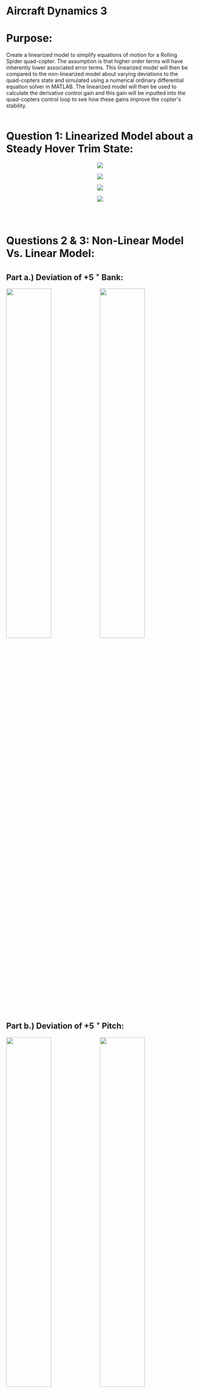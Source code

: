 # Aircraft Dynamics 3

# Purpose:
Create a linearized model to simplify equations of motion for a Rolling Spider quad-copter. The assumption is that higher order terms will have inherently lower associated error terms. This linearized model will then be compared to the non-linearized model about varying deviations to the quad-copters state and simulated using a numerical ordinary differential equation solver in MATLAB. The linearized model will then be used to calculate the derivative control gain and this gain will be inputted into the quad-copters control loop to see how these gains improve the copter's stability. 
<br /><br />

# Question 1: Linearized Model about a Steady Hover Trim State:

<p align="center">
  <img src="./Images/Aircrafthw3Page1.jpg" />
</p>

<p align="center">
  <img src="./Images/Aircrafthw3Page2.jpg" />
</p>

<p align="center">
  <img src="./Images/Aircrafthw3Page3.jpg" />
</p>
<p align="center">
  <img src="./Images/Aircrafthw3Page4.jpg" />
</p>

<br /><br />

# Questions 2 & 3: Non-Linear Model Vs. Linear Model:

## Part a.) Deviation of +5 $^{\circ}$ Bank:
<img src="./Images/LvsNLcase1.jpg" width="49%" /> <img src="./Images/Bankvs_T.jpg" width="49%"/>
<br /> <br />

## Part b.) Deviation of +5 $^{\circ}$ Pitch:
<img src="./Images/LvsNLcase2.jpg" width="49%"/> <img src="./Images/Thetavs_T.jpg" width="49%"/>
<br /> <br />

## Part c.) Deviation of +5 $^{\circ}$ Azimuth:
<img src="./Images/LvsNLcase3.jpg" width="49%"/> <img src="./Images/PsivsT.jpg" width="49%"/>
<br /> <br />

## Part d.) Deviation of $+ 0.1 \frac{rad}{s}$ Roll Rate:
<img src="./Images/LvsNLcase4.jpg" width="49%"/><img src="./Images/RollRateVsTComp.jpg" width="49%"/>
<p align="center">
  <img src="./Images/Bankvs_TCase4.jpg" width="49%"/>
</p>
<br /> <br />

## Part e.) Deviation of $+ 0.1 \frac{rad}{s}$ Pitch Rate:
<img src="./Images/LvsNLcase5.jpg" width="49%"/> <img src="./Images/PRvsTComp.jpg" width="49%"/>
<p align="center">
  <img src="./Images/PitchvsTCase5.jpg" width="49%"/>
</p>
<br /> <br />

## Part f.) Deviation of $+ 0.1 \frac{rad}{s}$ Yaw Rate:
<img src="./Images/LvsNLcase6.jpg" width="49%"/> <img src="./Images/YawVsTimeComp.jpg" width="49%"/>
<p align="center">
  <img src="./Images/AzimuthvsTcase6.jpg" width="49%"/>
</p>
<br /> <br />

## Question 2 Analysis:

After analyzing the plots, the results make sense. The quad copter did not change its position with changes in azimuth or yaw rate, which is what is expected as the copter is in steady hovering flight. Since the body is hovering- the body's z-axis is perpendicular to the ground (the inertial x-y plane). This means that changes in the azimuth and yaw rate only change the attitude and not its position since the forces from both gravity and the motors act in the z axis, where the z-axis doesn't not change orientation. Changes in the pitch rate, roll rate, Bank angle, and Pitch angle, however, do change the orientation of the z-axis. This gives the motors forces acting in the z-axis of the body components in the x and y inertial directions. Where the copter was in steady flight before, this change causes a force in balance as the force of the motors now only has components opposing gravity. With a smaller force acting to oppose gravity the copter descends in the positive D-direction with motion in the - N direction for positive changes in pitch and pitch rate and in the positive E-direction for positive changes in roll rate and bank. This shows how even small perturbations change the condition of the copter in steady hover, meaning a hovering state is unstable.
<br /> <br />

## Question 3 Analysis:
When comparing variations in parameters of the linear model to the non-linear model the similarities are strikingly similar. For all translational cases the trajectories mirrored closely for linear and non-linear models. The variations in the bank, pitch, and azimuth were seen to be nearly identical for all cases. Lastly the angular rates were also nearly identical. The variations seem extreme on the graphs, however this is only due to the scale being in the thousandths of radians per second. Showing there there are small differences, however the linear model is accurate especially for the small deviations that we implemented for our analysis.
<br /> <br />

# Feedback Control:

## Deviation of $+ 0.1 \frac{rad}{s}$ Roll Rate:
<img src="./Images/DistvsRoll.jpg" width="49%"/> <img src="./Images/BankvsT.jpg" width="49%"/>
<p align="center">
  <img src="./Images/RollRatevsT.jpg" width="49%"/>
</p>
<br /> <br />


## Deviation of $+ 0.1 \frac{rad}{s}$ Pitch Rate:
<img src="./Images/distvsPitch.jpg" width="49%"/> <img src="./Images/PitchvsT.jpg" width="49%"/>
<p align="center">
  <img src="./Images/PitchRatevT.jpg" width="49%"/>
</p>
<br /> <br />


## Deviation of $+ 0.1 \frac{rad}{s}$ Yaw Rate:
<img src="./Images/AC_3_3_f.jpg" width="49%"/> <img src="./Images/AzimuthvsT.jpg" width="49%"/>
<p align="center">
  <img src="./Images/YawRatevsT.jpg" width="49%"/>
</p>
<br /> <br />

When a feedback control is implemented on the rotational rates, the trajectory of the cases with deviations in their initial roll and pitch rates reduces drastically. The feedback controls the rate at which the copter rotates, slowing the roll rate to zero in less than 0.2 seconds. This in turn had an effect of correcting the path of the copter so that it changes position much less. For the case where the yaw rate was changed, the copter still did not displace any distance as it stays fixed about its z-axis in body coordinates. The plots of the yaw rate and azimuth as a function of time shows how the control stops its rotation about this body fixed z axis, even though it has no effect on position it still had an effect on the attitude of the copter.
<br /> <br />

## Rotational Motion Comparison:

| <img src="./Images/ACHW3Drone1.jpg" width="100%"/> | <img src="./Images/AircraftRotation.jpg" width="100%"/> |
|:---:|:---:|
| With Control Feedback |  Without Control Feedback |
<br /> 

## Translational Motion Comparison:

| <img src="./Images/ACHW3Drone2.jpg" width="100%"/> | <img src="./Images/AircraftTranslation.jpg" width="100%"/> |
|:---:|:---:|
| With Control Feedback |  Without Control Feedback |
<br />

As can be seen from the data the rolling spider's flight lasted much longer after the control law was turned off and the derivative control law was turned on. The effect of having the variations in roll rate, pitch rate, and yaw rate controlled by a feedback showed to keep the angular position and angular rates under control for much longer, as the flight time is seen to last near 13 seconds in comparison to the case that did not have the feedback control lasting roughly 8 seconds. It can also be seen that after the complete control law was turned off the derivative control's inputs actually caused the attitude to 'teeter' back and forth for a moment, improving the stability and thus the time of flight. The feedback control did help with longer flight, however, was limited as the it only corrects changes in rates while proportional control is needed to control changes in positions and attitude (directly at least).  